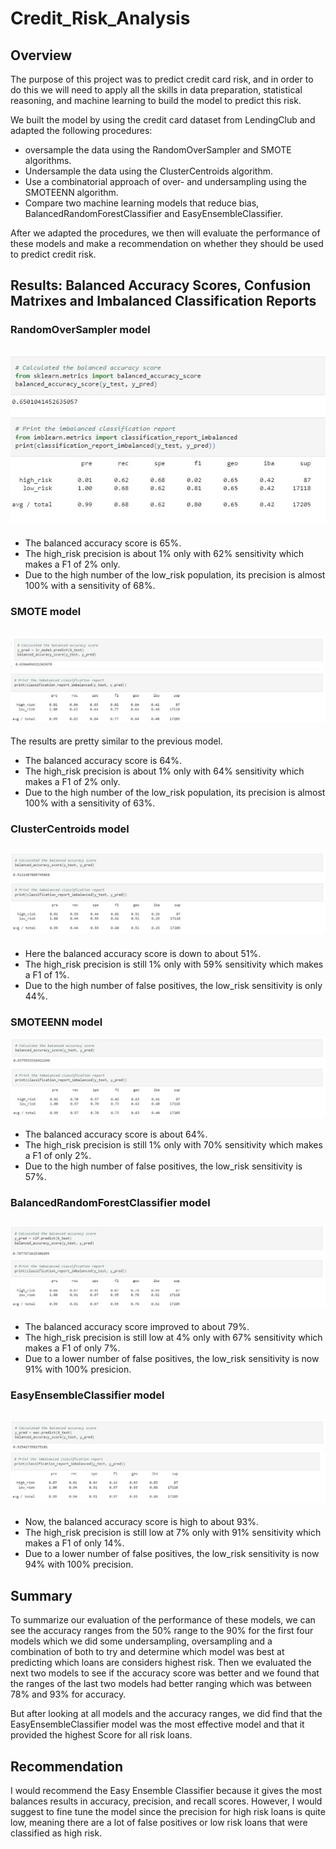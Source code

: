# Credit_Risk_Analysis

## Overview 

The purpose of this project was to predict credit card risk, and in order to do this we will need to apply all the skills in data preparation, statistical reasoning, and machine learning to build the model to predict this risk. 

We built the model by using the credit card dataset from LendingClub and adapted the following procedures:
 -	oversample the data using the RandomOverSampler and SMOTE algorithms.
 - 	Undersample the data using the ClusterCentroids algorithm.
 - 	Use a combinatorial approach of over- and undersampling using the SMOTEENN algorithm.
 -	Compare two machine learning models that reduce bias, BalancedRandomForestClassifier and EasyEnsembleClassifier.

After we adapted the procedures, we then will evaluate the performance of these models and make a recommendation on whether they should be used to predict credit risk.

## Results: Balanced Accuracy Scores, Confusion Matrixes and Imbalanced Classification Reports

### RandomOverSampler model

![RandomOverSampler model](https://github.com/backwater-graphics/Credit_Risk_Analysis/blob/main/Images/RandomOverSampler%20model.jpg)
---

-	The balanced accuracy score is 65%.
-	The high_risk precision is about 1% only with 62% sensitivity which makes a F1 of 2% only.
-	Due to the high number of the low_risk population, its precision is almost 100% with a sensitivity of 68%.

### SMOTE model

![SMOTE model](https://github.com/backwater-graphics/Credit_Risk_Analysis/blob/main/Images/SMOTE%20model.jpg)
![SMOTE model2](https://github.com/backwater-graphics/Credit_Risk_Analysis/blob/main/Images/SMOTE%20model1.jpg)
---

The results are pretty similar to the previous model.
- The balanced accuracy score is 64%.
-	The high_risk precision is about 1% only with 64% sensitivity which makes a F1 of 2% only.
-	Due to the high number of the low_risk population, its precision is almost 100% with a sensitivity of 63%.

### ClusterCentroids model

![ClusterCentroids model](https://github.com/backwater-graphics/Credit_Risk_Analysis/blob/main/Images/ClusterCentroids%20model.jpg)
---

-	Here the balanced accuracy score is down to about 51%.
-	The high_risk precision is still 1% only with 59% sensitivity which makes a F1 of 1%.
-	Due to the high number of false positives, the low_risk sensitivity is only 44%.

### SMOTEENN model

![SMOTEENN model](https://github.com/backwater-graphics/Credit_Risk_Analysis/blob/main/Images/SMOTEENN%20model.jpg)

-	The balanced accuracy score is about 64%.
-	The high_risk precision is still 1% only with 70% sensitivity which makes a F1 of only 2%.
-	Due to the high number of false positives, the low_risk sensitivity is 57%.

### BalancedRandomForestClassifier model

![BalancedRandomForestClassifier model](https://github.com/backwater-graphics/Credit_Risk_Analysis/blob/main/Images/BalancedRandomForestClassifier%20model.jpg)
![BalancedRandomForestClassifier model](https://github.com/backwater-graphics/Credit_Risk_Analysis/blob/main/Images/BalancedRandomForestClassifier%20model1.jpg)
---

-	The balanced accuracy score improved to about 79%.
-	The high_risk precision is still low at 4% only with 67% sensitivity which makes a F1 of only 7%.
-	Due to a lower number of false positives, the low_risk sensitivity is now 91% with 100% presicion.

### EasyEnsembleClassifier model

![EasyEnsembleClassifier model](https://github.com/backwater-graphics/Credit_Risk_Analysis/blob/main/Images/EasyEnsembleClassifier%20model.jpg)
![EasyEnsembleClassifier model](https://github.com/backwater-graphics/Credit_Risk_Analysis/blob/main/Images/EasyEnsembleClassifier%20model1.jpg)
---

- Now, the balanced accuracy score is high to about 93%.
- The high_risk precision is still low at 7% only with 91% sensitivity which makes a F1 of only 14%.
- Due to a lower number of false positives, the low_risk sensitivity is now 94% with 100% precision.

## Summary

To summarize our evaluation of the performance of these models, we can see the accuracy ranges from the 50% range to the 90% for the first four models which we did some undersampling, oversampling and a combination of both to try and determine which model was best at predicting which loans are considers highest risk. Then we evaluated the next two models to see if the accuracy score was better and we found that the ranges of the last two models had better ranging which was between 78% and 93% for accuracy.

But after looking at all models and the accuracy ranges, we did find that the EasyEnsembleClassifier model was the most effective model and that it provided the highest Score for all risk loans. 

## Recommendation

I would recommend the Easy Ensemble Classifier because it gives the most balances results in accuracy, precision, and recall scores. However, I would suggest to fine tune the model since the precision for high risk loans is quite low, meaning there are a lot of false positives or low risk loans that were classified as high risk.

